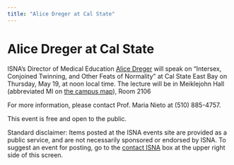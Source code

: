 ```yaml
---
title: "Alice Dreger at Cal State"
---
```


# Alice Dreger at Cal State

<p><span class="caps">ISNA</span>&#8217;s Director of Medical Education <a href="/about/dreger">Alice Dreger</a> will speak on &#8220;Intersex, Conjoined Twinning, and Other Feats of Normality&#8221; at Cal State East Bay on Thursday, May 19, at noon local time. The lecture will be in Meiklejohn Hall (abbreviated MI on <a href="http://www.csuhayward.edu/about_csuh/campuses_and_locations/hayward_map/index.html?a=2&amp;h=13">the campus map</a>), Room 2106  </p>

<p>For more information, please contact Prof. Maria Nieto at (510) 885-4757.  </p>

<p>This event is free and open to the public.  </p>

<p>Standard disclaimer: Items posted at the <span class="caps">ISNA</span> events site are provided as a public service, and are not necessarily sponsored or endorsed by <span class="caps">ISNA</span>. To suggest an event for posting, go to the <a href="/about/contact">contact <span class="caps">ISNA</span></a> box at the upper right side of this screen.</p>